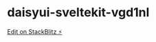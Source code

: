 # daisyui-sveltekit-vgd1nl

[Edit on StackBlitz ⚡️](https://stackblitz.com/edit/daisyui-sveltekit-vgd1nl)
